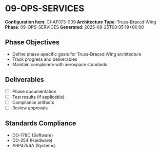 # 09-OPS-SERVICES

**Configuration Item**: CI-AF073-009
**Architecture Type**: Truss-Braced Wing
**Phase**: 09-OPS-SERVICES
**Generated**: 2025-08-25T00:05:19+00:00

## Phase Objectives
- Define phase-specific goals for Truss-Braced Wing architecture
- Track progress and deliverables
- Maintain compliance with aerospace standards

## Deliverables
- [ ] Phase documentation
- [ ] Test results (if applicable)
- [ ] Compliance artifacts
- [ ] Review approvals

## Standards Compliance
- DO-178C (Software)
- DO-254 (Hardware)
- ARP4754A (Systems)

